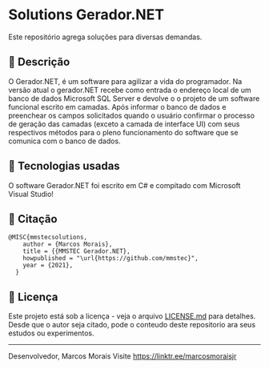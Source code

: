 # Solutions Gerador.NET
Este repositório agrega soluções para diversas demandas.

## 🚀 Descrição
O Gerador.NET, é um software para agilizar a vida do programador.
Na versão atual o gerador.NET recebe como entrada o endereço local de um banco de dados Microsoft SQL Server e devolve o o projeto de um software funcional escrito em camadas. 
Após informar o banco de dados e preenchear os campos solicitados quando o usuário confirmar o processo de geração das camadas (exceto a camada de interface UI) com seus respectivos métodos para o pleno funcionamento do software que se comunica com o banco de dados.

## 📄 Tecnologias usadas
O software Gerador.NET foi escrito em C# e compitado com Microsoft Visual Studio!

## 🚀 Citação
```
@MISC{mmstecsolutions,
    author = {Marcos Morais},
    title = {{MMSTEC Gerador.NET},
    howpublished = "\url{https://github.com/mmstec}",
    year = {2021},
  }
```
## 📄 Licença

Este projeto está sob a licença - veja o arquivo [LICENSE.md](https://github.com/mmstec/mmstec/blob/main/LICENSE) para detalhes. <br />
Desde que o autor seja citado, pode o conteudo deste repositorio ara seus estudos ou experimentos.
___
Desenvolvedor,
Marcos Morais
Visite https://linktr.ee/marcosmoraisjr
